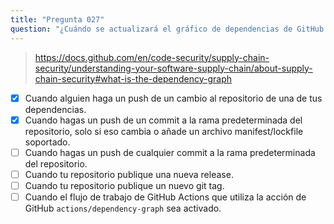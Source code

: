 ```yaml
---
title: "Pregunta 027"
question: "¿Cuándo se actualizará el gráfico de dependencias de GitHub para tu repositorio? (Elige dos.)"
---
```



> https://docs.github.com/en/code-security/supply-chain-security/understanding-your-software-supply-chain/about-supply-chain-security#what-is-the-dependency-graph
- [x] Cuando alguien haga un push de un cambio al repositorio de una de tus dependencias.
- [x] Cuando hagas un push de un commit a la rama predeterminada del repositorio, solo si eso cambia o añade un archivo manifest/lockfile soportado.
- [ ] Cuando hagas un push de cualquier commit a la rama predeterminada del repositorio.
- [ ] Cuando tu repositorio publique una nueva release.
- [ ] Cuando tu repositorio publique un nuevo git tag.
- [ ] Cuando el flujo de trabajo de GitHub Actions que utiliza la acción de GitHub `actions/dependency-graph` sea activado.

